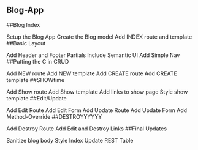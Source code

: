 ## Blog-App

##Blog Index

Setup the Blog App
Create the Blog model
Add INDEX route and template
##Basic Layout

Add Header and Footer Partials
Include Semantic UI
Add Simple Nav
##Putting the C in CRUD

Add NEW route
Add NEW template
Add CREATE route
Add CREATE template
##SHOWtime

Add Show route
Add Show template
Add links to show page
Style show template
##Edit/Update

Add Edit Route
Add Edit Form
Add Update Route
Add Update Form
Add Method-Override
##DESTROYYYYYY

Add Destroy Route
Add Edit and Destroy Links
##Final Updates

Sanitize blog body
Style Index
Update REST Table
